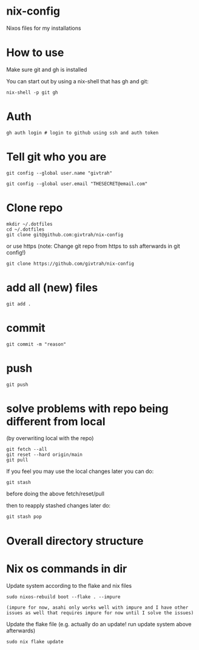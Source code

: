 # nix-config
Nixos files for my installations

# How to use
Make sure git and gh is installed

You can start out by using a nix-shell that has gh and git:

```
nix-shell -p git gh
```

# Auth
```
gh auth login # login to github using ssh and auth token
```

# Tell git who you are
```
git config --global user.name "givtrah"

git config --global user.email "THESECRET@email.com"
```

# Clone repo
```
mkdir ~/.dotfiles
cd ~/.dotfiles
git clone git@github.com:givtrah/nix-config
```
or use https 
(note: Change git repo from https to ssh afterwards in git config!)
```
git clone https://github.com/givtrah/nix-config
```
# add all (new) files
```
git add .
```
# commit
```
git commit -m "reason"
```
# push
```
git push
```

# solve problems with repo being different from local
(by overwriting local with the repo)

```
git fetch --all
git reset --hard origin/main
git pull
```
If you feel you may use the local changes later you can do:

```
git stash
```
before doing the above fetch/reset/pull

then to reapply stashed changes later do:

```
git stash pop
```

# Overall directory structure


# Nix os commands in dir

Update system according to the flake and nix files
```
sudo nixos-rebuild boot --flake . --impure

(impure for now, asahi only works well with impure and I have other issues as well that requires impure for now until I solve the issues)
```

Update the flake file (e.g. actually do an update! run update system above afterwards)
```
sudo nix flake update

```


